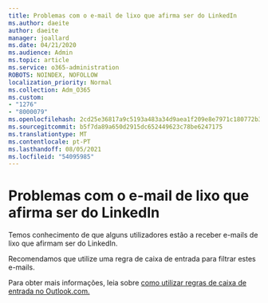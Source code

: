 ```yaml
---
title: Problemas com o e-mail de lixo que afirma ser do LinkedIn
ms.author: daeite
author: daeite
manager: joallard
ms.date: 04/21/2020
ms.audience: Admin
ms.topic: article
ms.service: o365-administration
ROBOTS: NOINDEX, NOFOLLOW
localization_priority: Normal
ms.collection: Adm_O365
ms.custom:
- "1276"
- "8000079"
ms.openlocfilehash: 2cd25e36817a9c5193a483a34d9aea1f209e8e7971c180772b32a9552ee67222
ms.sourcegitcommit: b5f7da89a650d2915dc652449623c78be6247175
ms.translationtype: MT
ms.contentlocale: pt-PT
ms.lasthandoff: 08/05/2021
ms.locfileid: "54095985"
---
```

# <a name="issues-with-junk-email-claiming-to-be-from-linkedin"></a>Problemas com o e-mail de lixo que afirma ser do LinkedIn

Temos conhecimento de que alguns utilizadores estão a receber e-mails de lixo que afirmam ser do LinkedIn.

Recomendamos que utilize uma regra de caixa de entrada para filtrar estes e-mails.

Para obter mais informações, leia sobre [como utilizar regras de caixa de entrada no Outlook.com.](https://support.office.com/article/4b094371-a5d7-49bd-8b1b-4e4896a7cc5d?wt.mc_id=Office_Outlook_com_Alchemy)